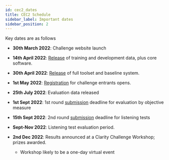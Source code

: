 ```yaml
---
id: cec2_dates
title: CEC2 Schedule
sidebar_label: Important dates
sidebar_position: 2
---
```


Key dates are as follows

- **30th March 2022**: Challenge website launch  
- **14th April 2022**: [Release](./cec2_download) of training and development data, plus core software.
- **30th April 2022**: [Release](./cec2_download) of full toolset and baseline system.
- **1st May 2022**: [Registration](./cec2_registration) for challenge entrants opens.
- **25th July 2022**: Evaluation data released
- **1st Sept 2022**: 1st round [submission](./cec2_submission) deadline for evaluation by objective measure

- **15th Sept 2022**: 2nd round [submission](./cec2_submission) deadline for listening tests

- **Sept-Nov 2022**: Listening test evaluation period.
- **2nd Dec 2022**:  Results announced at a Clarity Challenge Workshop; prizes awarded.
  - Workshop likely to be a one-day virtual event

